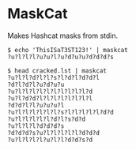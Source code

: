 # MaskCat
 Makes Hashcat masks from stdin.

 ```
$ echo 'ThisISaT3ST123!' | maskcat
?u?l?l?l?u?u?l?u?d?u?u?d?d?d?s
 ```

 ```
$ head cracked.lst | maskcat 
?u?l?l?d?l?l?s?l?d?l?d?d?l
?d?l?d?l?u?d?u?u
?u?l?l?l?l?l?l?l?l?l?l?d
?u?l?d?d?l?l?l?l?l?l?l?l
?d?d?l?l?u?u?u?l
?u?l?l?l?l?l?l?s?l?l?l?l?l?d?d
?u?l?l?l?l?l?d?l?s?d?d
?u?l?l?l?d?d?d?s
?d?d?d?s?u?l?l?l?l?l?d?d?d
?u?l?l?l?l?u?l?l?d?d?s?d
 ```
